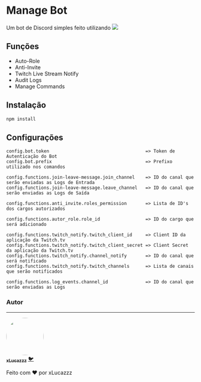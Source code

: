 # Manage Bot

Um bot de Discord simples feito utilizando <img src="https://img.shields.io/badge/Node.js-43853D?style=for-the-badge&logo=node.js&logoColor=white"/>

## Funções

- Auto-Role
- Anti-Invite
- Twitch Live Stream Notify
- Audit Logs
- Manage Commands

## Instalação

```bash
npm install
```

## Configurações

```
config.bot.token                                    => Token de Autenticação do Bot
config.bot.prefix                                   => Prefixo utilizado nos comandos

config.functions.join-leave-message.join_channel    => ID do canal que serão enviadas as Logs de Entrada
config.functions.join-leave-message.leave_channel   => ID do canal que serão enviadas as Logs de Saída

config.functions.anti_invite.roles_permission       => Lista de ID's dos cargos autorizados

config.functions.autor_role.role_id                 => ID do cargo que será adicionado

config.functions.twitch_notify.twitch_client_id     => Client ID da aplicação da Twitch.tv 
config.functions.twitch_notify.twitch_client_secret => Client Secret da aplicação da Twitch.tv 
config.functions.twitch_notify.channel_notify       => ID do canal que será notificado
config.functions.twitch_notify.twitch_channels      => Lista de canais que serão notificados

config.functions.log_events.channel_id              => ID do canal que serão enviadas as Logs
```

### Autor
---

<a href="https://twitter.com/xLucazzzOficial/">
 <img style="border-radius: 50%;" src="https://avatars.githubusercontent.com/u/69597508?s=400&u=9805bbc1827c56e2b42a14e702e4d6b2c03f4141" width="100px;" alt=""/>
 <br />
 <sub><b>xLucazzz</b></sub></a> <a href="https://twitter.com/xLucazzzOficial/" title="Twitter">🐦</a>


Feito com ❤️ por xLucazzz

